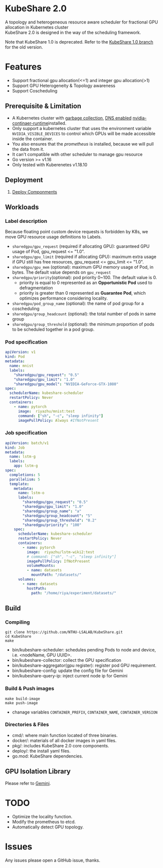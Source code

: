 # KubeShare 2.0

A topology and heterogeneous resource aware scheduler for fractional GPU allocation in Kubernetes cluster  
KubeShare 2.0 is designed in the way of the scheduling framework.

Note that KubeShare 1.0 is deprecated. Refer to the [KubeShare 1.0 branch](https://github.com/NTHU-LSALAB/KubeShare/tree/release-1.0) for the old version.

# Features
* Support fractional gpu allocation(<=1) and integer gpu allocation(>1)
* Support GPU Heterogeneity & Topology awareness
* Support Coscheduling


## Prerequisite & Limitation
* A Kubernetes cluster with [garbage collection](https://kubernetes.io/docs/concepts/workloads/controllers/garbage-collection/), [DNS enabled](https://kubernetes.io/docs/concepts/services-networking/dns-pod-service/) [nvidia-continaer-runtime](https://docs.nvidia.com/datacenter/cloud-native/container-toolkit/install-guide.html)installed.
* Only support a kubernetes cluster that uses the environment variable `NVIDIA_VISIBLE_DEVICES` to control which GPUs will be made accessible inside the container.
* You also ensures that the *prometheus* is installed, because we will pull the data from it.
* It can't compatible with other scheduler to manage gpu resource
* Go version >= v1.16
* Only tested with Kuberenetes v1.18.10


<!--
* GPU attachment setting of container should be going through NVIDIA_VISIBLE_DEVICES environment variable.
-->

## Deployment
1. [Deploy Componments](doc/deploy.md)

## Workloads

### Label description

Because floating point custom device requests is forbidden by K8s, we move GPU resource usage definitions to Labels.
* `sharedgpu/gpu_request` (required if allocating GPU): guaranteed GPU usage of Pod, gpu_request <= "1.0".
* `sharedgpu/gpu_limit` (required if allocating GPU): maximum extra usage if GPU still has free resources, gpu_request <= gpu_limit <= "1.0".
* `sharedgpu/gpu_mem` (optional): maximum GPU memory usage of Pod, in bytes. The default value depends on `gpu_request`
* `sharedgpu/priority`(optional): pod priority 0~100. The default value is 0.
    * priority is equal to 0 represented as an **Opportunistic Pod** used to defragmentation
    * priority is greater than 0 represented as **Guarantee Pod**, which optimizes performance considering locality.
* `sharedgpu/pod_group_name` (optional): the name of pod group for a coscheduling
* `sharedgpu/group_headcount` (optional): the total number of pods in same group
* `sharedgpu/group_threshold` (optional): the minimum proportion of pods to be scheduled together in a pod group.

### Pod specification

```yaml
apiVersion: v1
kind: Pod
metadata:
  name: mnist
  labels:
    "sharedgpu/gpu_request": "0.5"
    "sharedgpu/gpu_limit": "1.0"
    "sharedgpu/gpu_model": "NVIDIA-GeForce-GTX-1080"
spec:
  schedulerName: kubeshare-scheduler
  restartPolicy: Never
  containers:
    - name: pytorch
      image:  riyazhu/mnist:test
      command: ["sh", "-c", "sleep infinity"]
      imagePullPolicy: Always #IfNotPresent
```

### Job specification

```yaml
apiVersion: batch/v1
kind: Job
metadata:
  name: lstm-g
  labels:
    app: lstm-g
spec:
  completions: 5
  parallelism: 5
  template:
    metadata:
      name: lstm-o
      labels:
        "sharedgpu/gpu_request": "0.5"
        "sharedgpu/gpu_limit": "1.0"
        "sharedgpu/group_name": "a"
        "sharedgpu/group_headcount": "5"
        "sharedgpu/group_threshold": "0.2"
        "sharedgpu/priority": "100"
    spec:
      schedulerName: kubeshare-scheduler
      restartPolicy: Never
      containers:
        - name: pytorch
          image:  riyazhu/lstm-wiki2:test
          # command: ["sh", "-c", "sleep infinity"]
          imagePullPolicy: IfNotPresent
          volumeMounts:
          - name: datasets
            mountPath: "/datasets/"
      volumes:
        - name: datasets
          hostPath:
            path: "/home/riya/experiment/datasets/"
```

## Build

### Compiling
```
git clone https://github.com/NTHU-LSALAB/KubeShare.git
cd KubeShare
make
```
* bin/kubeshare-scheduler: schedules pending Pods to node and device, i.e. <nodeName, GPU UUID>.
* bin/kubeshare-collector: collect the GPU specification
* bin/kubeshare-aggregator(gpu register): register pod GPU requirement.
* bin/kubeshare-config: update the config file for Gemini
* bin/kubeshare-query-ip: inject current node ip for Gemini


### Build & Push images 
```
make build-image
make push-image
```
* chanage variables `CONTAINER_PREFIX`, `CONTAINER_NAME`, `CONTAINER_VERSION`

### Directories & Files
* cmd/: where main function located of three binaries.
* docker/: materials of all docker images in yaml files.
* pkg/: includes KubeShare 2.0 core components.
* deploy/: the install yaml files.
* go.mod: KubeShare dependencies.

## GPU Isolation Library
Please refer to [Gemini](https://github.com/NTHU-LSALAB/Gemini).

# TODO
* Optimize the locality function.  
* Modify the prometheus to etcd.
* Automatically detect GPU topology.

# Issues
Any issues please open a GitHub issue, thanks.


